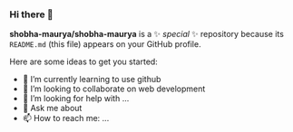 ### Hi there 👋


**shobha-maurya/shobha-maurya** is a ✨ _special_ ✨ repository because its `README.md` (this file) appears on your GitHub profile.

Here are some ideas to get you started:


- 🌱 I’m currently learning to use github
- 👯 I’m looking to collaborate on web development
- 🤔 I’m looking for help with ...
- 💬 Ask me about 
- 📫 How to reach me: ...

